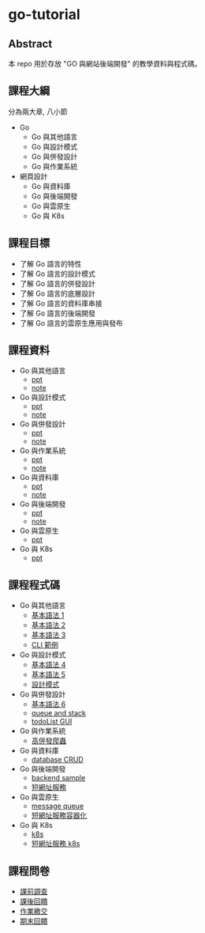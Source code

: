 # go-tutorial

## Abstract

本 repo 用於存放 "GO 與網站後端開發" 的教學資料與程式碼。

## 課程大綱

分為兩大章, 八小節

- Go
  - Go 與其他語言
  - Go 與設計模式
  - Go 與併發設計
  - Go 與作業系統
- 網頁設計
  - Go 與資料庫
  - Go 與後端開發
  - Go 與雲原生
  - Go 與 K8s

## 課程目標

- 了解 Go 語言的特性
- 了解 Go 語言的設計模式
- 了解 Go 語言的併發設計
- 了解 Go 語言的底層設計
- 了解 Go 語言的資料庫串接
- 了解 Go 語言的後端開發
- 了解 Go 語言的雲原生應用與發布

## 課程資料

- Go 與其他語言
  - [ppt](./ppt/Go_Lesson_01.pptx.pdf)
  - [note](./note/Go_Lesson_01.pptx.pdf)
- Go 與設計模式
  - [ppt](./ppt/Go_Lesson_02.pptx.pdf)
  - [note](./note/Go_Lesson_02.pptx.pdf)
- Go 與併發設計
  - [ppt](./ppt/Go_Lesson_03.pptx.pdf)
  - [note](./note/Go_Lesson_03.pptx.pdf)
- Go 與作業系統
  - [ppt](./ppt/Go_Lesson_04.pptx.pdf)
  - [note](./note/Go_Lesson_04.pptx.pdf)
- Go 與資料庫
  - [ppt](./ppt/Go_Lesson_05.pptx.pdf)
  - [note](./note/Go_Lesson_05.pptx.pdf)
- Go 與後端開發
  - [ppt](./ppt/Go_Lesson_06.pptx.pdf)
  - [note](./note/Go_Lesson_06.pptx.pdf)
- Go 與雲原生
  - [ppt](./ppt/Go_Lesson_07.pptx.pdf)
- Go 與 K8s
  - [ppt](./ppt/Go_Lesson_08.pptx.pdf)

## 課程程式碼

- Go 與其他語言
  - [基本語法 1](./go-tour/cmd/basic.go)
  - [基本語法 2](./go-tour/cmd/flow.go)
  - [基本語法 3](./go-tour/cmd/type.go)
  - [CLI 範例](./cli-sample)
- Go 與設計模式
  - [基本語法 4](./go-tour/cmd/interface.go)
  - [基本語法 5](./go-tour/cmd/generic.go)
  - [設計模式](./design-pattern)
- Go 與併發設計
  - [基本語法 6](./go-tour/cmd/concurrency.go)
  - [queue and stack](./data-structure)
  - [todoList GUI](./gui)
- Go 與作業系統
  - [高併發爬蟲](./web-crawler)
- Go 與資料庫
  - [database CRUD](./db)
- Go 與後端開發
  - [backend sample](./backend)
  - [短網址服務](./short-url)
- Go 與雲原生
  - [message queue](./mq)
  - [短網址服務容器化](./short-url/Dockerfile)
- Go 與 K8s
  - [k8s](./k8s)
  - [短網址服務 k8s](./short-url/k8s.yaml)

## 課程問卷

- [課前調查](https://forms.gle/MSHWaqk11gGDsezb6)
  <!--姓名_日期_回饋-->
- [課後回饋](https://forms.gle/D48U37tbWBmc4y3u6)
  <!--姓名_作業-->
- [作業繳交](https://forms.gle/3sawerMPGQMQxjDU9)
- [期末回饋](https://forms.gle/FFmmv9Azury3ab5A7)
